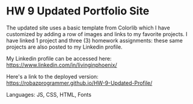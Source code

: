 # HW 9 Updated Portfolio Site
The updated site uses a basic template from Colorlib which I have customized by adding a row of images and links to my favorite projects.
I have linked 1 project and three (3) homework assignments: these same projects are also posted to my Linkedin profile.

My Linkedin profile can be accessed here: 
https://www.linkedin.com/in/livinginphoenix/

Here's a link to the deployed version:
https://robazprogrammer.github.io/HW-9-Updated-Profile/

Languages: JS, CSS, HTML, Fonts


